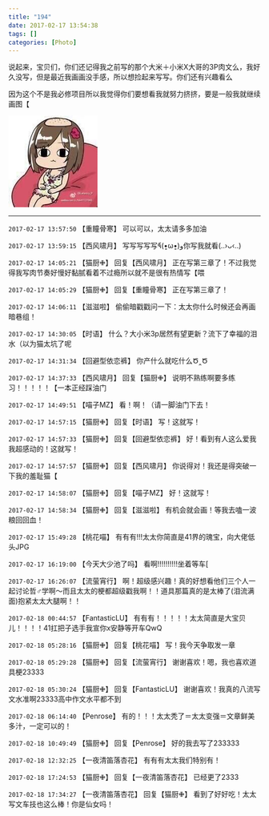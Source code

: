 ```yaml
---
title: "194"
date: 2017-02-17 13:54:38
tags: []
categories: [Photo]
---
```


<p>说起来，宝贝们，你们还记得我之前写的那个大米＋小米X大哥的3P肉文么，我好久没写，但是最近我画画没手感，所以想捡起来写写。你们还有兴趣看么</p> 
<p>因为这个不是我必修项目所以我觉得你们要想看我就努力挤挤，要是一般我就继续画图【</p>

![](https://raw.githubusercontent.com/alicewish/meowchain247/master/img_cVZNdzJtQk9JV2VFcEVOdkFhb0o4OE1IUHRRTUhKYUVNMzUyQW5XWFZidVoxa0Ywc05LOGl3PT0.jpg)

---

`2017-02-17 13:57:50` 【重瞳骨寒】 可以可以，太太请多多加油

`2017-02-17 13:59:15` 【西风啸月】 写写写写写٩̋(•͈ω•͈)و你写我就看(..›ᴗ‹..)

`2017-02-17 14:05:21` 【猫厨✙】 回复【西风啸月】 正在写第三章了！不过我觉得我写肉节奏好慢好黏腻看着不过瘾所以就不是很有热情写【喂

`2017-02-17 14:05:29` 【猫厨✙】 回复【重瞳骨寒】 正在写第三章了！

`2017-02-17 14:06:11` 【滋滋啦】 偷偷暗戳戳问一下：太太你什么时候还会再画暗巷组！

`2017-02-17 14:30:05` 【时语】 什么？大小米3p居然有望更新？流下了幸福的泪水（以为猫太坑了呢

`2017-02-17 14:31:34` 【回避型依恋裤】 你产什么就吃什么Ծ‸Ծ

`2017-02-17 14:37:33` 【西风啸月】 回复【猫厨✙】 说明不熟练啊要多练习！！！！！【一本正经踩油门

`2017-02-17 14:49:51` 【喵子MZ】 看！啊！（请一脚油门下去！

`2017-02-17 14:57:15` 【猫厨✙】 回复【时语】 写！这就写！

`2017-02-17 14:57:33` 【猫厨✙】 回复【回避型依恋裤】 好！看到有人这么爱我我超感动的！这就写！

`2017-02-17 14:57:57` 【猫厨✙】 回复【西风啸月】 你说得对！我还是得突破一下我的羞耻猫【

`2017-02-17 14:58:07` 【猫厨✙】 回复【喵子MZ】 好！这就写！

`2017-02-17 14:58:34` 【猫厨✙】 回复【滋滋啦】 有机会就会画！等我去嗑一波粮回回血！

`2017-02-17 15:49:28` 【桃花喵】 有有有!!!太太你简直是41界的瑰宝，向大佬低头JPG

`2017-02-17 16:19:00` 【今天大少池了吗】 看啊!!!!!!!!!!坐着等车[

`2017-02-17 16:26:07` 【流萤宵行】 啊！超级感兴趣！真的好想看他们三个人一起讨论哲♂学啊～而且太太的梗都超级戳我啊！！道具那篇真的是太棒了(泪流满面)抱紧太太大腿啊！！

`2017-02-18 00:44:57` 【FantasticLU】 有有有！！！！！太太简直是大宝贝儿！！！！41扛把子选手我宣你x安静等开车QwQ

`2017-02-18 05:28:16` 【猫厨✙】 回复【桃花喵】 写！我今天争取发一章

`2017-02-18 05:29:28` 【猫厨✙】 回复【流萤宵行】 谢谢喜欢！嗯，我也喜欢道具梗23333

`2017-02-18 05:30:24` 【猫厨✙】 回复【FantasticLU】 谢谢喜欢！我真的八流写文水准啊23333高中作文水平都不到

`2017-02-18 06:14:40` 【Penrose】 有的！！！太太秃了＝太太变强＝文章鲜美多汁，一定可以的！

`2017-02-18 10:49:49` 【猫厨✙】 回复【Penrose】 好的我去写了233333

`2017-02-18 12:32:25` 【一夜清笛落杏花】 有有有太太我们特别有！

`2017-02-18 17:24:53` 【猫厨✙】 回复【一夜清笛落杏花】 已经更了2333

`2017-02-18 17:34:27` 【一夜清笛落杏花】 回复【猫厨✙】 看到了好好吃！太太写文车技也这么棒！你是仙女吗！
